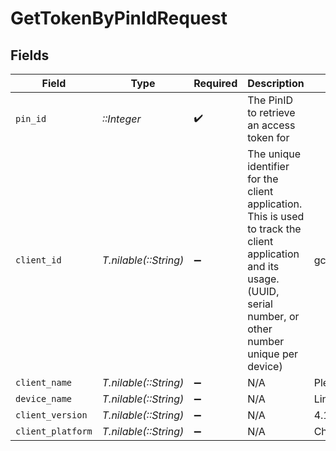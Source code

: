 # GetTokenByPinIdRequest


## Fields

| Field                                                                                                                                                                  | Type                                                                                                                                                                   | Required                                                                                                                                                               | Description                                                                                                                                                            | Example                                                                                                                                                                |
| ---------------------------------------------------------------------------------------------------------------------------------------------------------------------- | ---------------------------------------------------------------------------------------------------------------------------------------------------------------------- | ---------------------------------------------------------------------------------------------------------------------------------------------------------------------- | ---------------------------------------------------------------------------------------------------------------------------------------------------------------------- | ---------------------------------------------------------------------------------------------------------------------------------------------------------------------- |
| `pin_id`                                                                                                                                                               | *::Integer*                                                                                                                                                            | :heavy_check_mark:                                                                                                                                                     | The PinID to retrieve an access token for                                                                                                                              |                                                                                                                                                                        |
| `client_id`                                                                                                                                                            | *T.nilable(::String)*                                                                                                                                                  | :heavy_minus_sign:                                                                                                                                                     | The unique identifier for the client application. This is used to track the client application and its usage. (UUID, serial number, or other number unique per device) | gcgzw5rz2xovp84b4vha3a40                                                                                                                                               |
| `client_name`                                                                                                                                                          | *T.nilable(::String)*                                                                                                                                                  | :heavy_minus_sign:                                                                                                                                                     | N/A                                                                                                                                                                    | Plex Web                                                                                                                                                               |
| `device_name`                                                                                                                                                          | *T.nilable(::String)*                                                                                                                                                  | :heavy_minus_sign:                                                                                                                                                     | N/A                                                                                                                                                                    | Linux                                                                                                                                                                  |
| `client_version`                                                                                                                                                       | *T.nilable(::String)*                                                                                                                                                  | :heavy_minus_sign:                                                                                                                                                     | N/A                                                                                                                                                                    | 4.133.0                                                                                                                                                                |
| `client_platform`                                                                                                                                                      | *T.nilable(::String)*                                                                                                                                                  | :heavy_minus_sign:                                                                                                                                                     | N/A                                                                                                                                                                    | Chrome                                                                                                                                                                 |